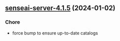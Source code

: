 

## [senseai-server-4.1.5](https://github.com/truecharts/charts/compare/senseai-server-4.1.4...senseai-server-4.1.5) (2024-01-02)

### Chore



- force bump to ensure up-to-date catalogs